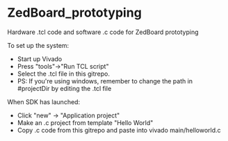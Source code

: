 # ZedBoard_prototyping
Hardware .tcl code and software .c code for ZedBoard prototyping

To set up the system:
 - Start up Vivado
 - Press "tools"->"Run TCL script"
 - Select the .tcl file in this gitrepo.
 - PS: If you're using windows, remember to change the path in #projectDir by editing the .tcl file

When SDK has launched:
 - Click "new" -> "Application project"
 - Make an .c project from template "Hello World"
 - Copy .c code from this gitrepo and paste into vivado main/helloworld.c
